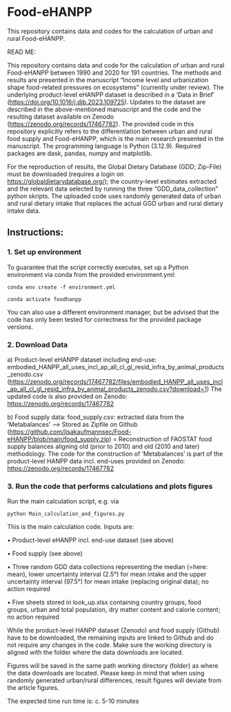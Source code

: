 # Food-eHANPP

This repository contains data and codes for the calculation of urban and rural Food-eHANPP.

READ ME:

This repository contains data and code for the calculation of urban and rural Food-eHANPP between 1990 and 2020 for 191 countries. The methods and results are presented in the manuscript “Income level and urbanization shape food-related pressures on ecosystems” (currently under review). The underlying product-level eHANPP dataset is described in a ‘Data in Brief’ (https://doi.org/10.1016/j.dib.2023.109725). Updates to the dataset are described in the above-mentioned manuscript and the code and the resulting dataset available on Zenodo (https://zenodo.org/records/17467782). The provided code in this repository explicitly refers to the differentiation between urban and rural food supply and Food-eHANPP, which is the main research presented in the manuscript. The programming language is Python (3.12.9). Required packages are dask, pandas, numpy and matplotlib.

For the reproduction of results, the Global Dietary Database (GDD; Zip-File) must be downloaded (requires a login on https://globaldietarydatabase.org/); the country-level estimates extracted and the relevant data selected by running the three “GDD_data_collection” python skripts. The uploaded code uses randomly generated data of urban and rural dietary intake that replaces the actual GGD urban and rural dietary intake data.

## Instructions:

### 1. Set up environment

To guarantee that the script correctly executes, set up a Python environment via conda from the provided environment.yml:

    conda env create -f environment.yml

    conda activate foodhanpp

You can also use a different environment manager, but be advised that the code has only been tested for correctness for the provided package versions.

### 2. Download Data

a) Product-level eHANPP dataset including end-use: embodied_HANPP_all_uses_incl_ap_all_cl_gl_resid_infra_by_animal_products_zenodo.csv (https://zenodo.org/records/17467782/files/embodied_HANPP_all_uses_incl_ap_all_cl_gl_resid_infra_by_animal_products_zenodo.csv?download=1)
  The updated code is also provided on Zenodo: https://zenodo.org/records/17467782

b) Food supply data: food_supply.csv: extracted data from the ‘Metabalances’ --> Stored as Zipfile on Github (https://github.com/lisakaufmannsec/Food-eHANPP/blob/main/food_supply.zip)
= Reconstruction of FAOSTAT food supply balances aligning old (prior to 2010) and old (2010 and later) methodology. The code for the construction of ‘Metabalances’ is part of the product-level HANPP data incl. end-uses provided on Zenodo: https://zenodo.org/records/17467782

### 3. Run the code that performs calculations and plots figures

Run the main calculation script, e.g. via

    python Main_calculation_and_figures.py

This is the main calculation code. Inputs are:

•	Product-level eHANPP incl. end-use dataset (see above)

•	Food supply (see above)

•	Three random GDD data collections representing the median (=here: mean), lower uncertainty interval (2.5°) for mean intake and the upper uncertainty interval (97.5°) for mean intake (replacing original data); no action required

•	Five sheets stored in look_up.xlsx containing country groups, food groups, urban and total population, dry matter content and calorie content; no action required

While the product-level HANPP dataset (Zenodo) and food supply (Github) have to be downloaded, the remaining inputs are linked to Github and do not require any changes in the code. Make sure the working directory is aligned with the folder where the data downloads are located.

Figures will be saved in the same path working directory (folder) as where the data downloads are located. Please keep in mind that when using randomly generated urban/rural differences, result figures will deviate from the article figures.

The expected time run time is: c. 5-10 minutes
